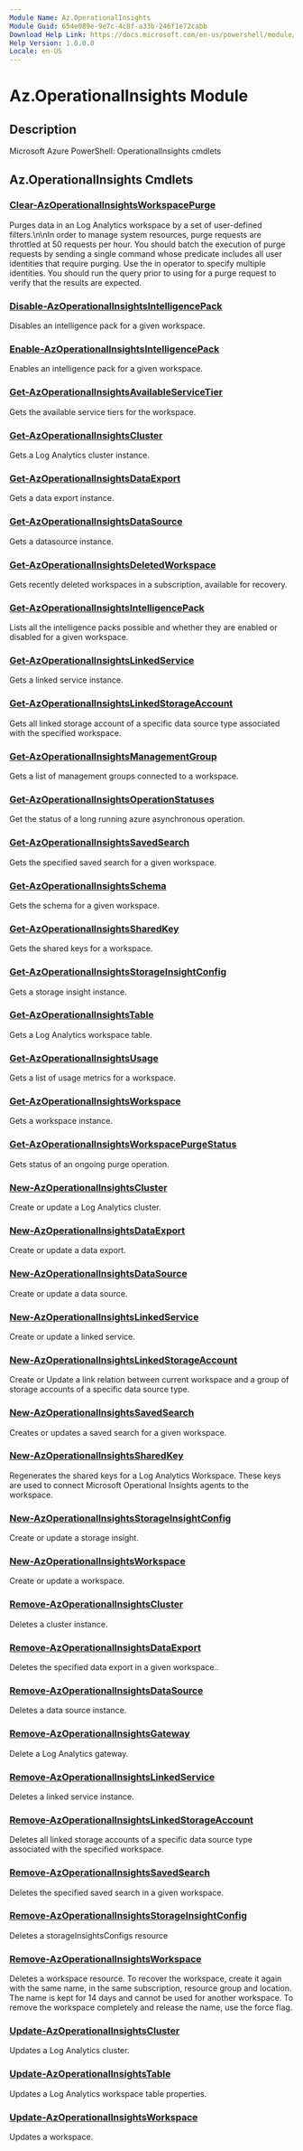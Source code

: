 ```yaml
---
Module Name: Az.OperationalInsights
Module Guid: 654e089e-9e7c-4c8f-a33b-246f1e72cabb
Download Help Link: https://docs.microsoft.com/en-us/powershell/module/az.operationalinsights
Help Version: 1.0.0.0
Locale: en-US
---
```


# Az.OperationalInsights Module
## Description
Microsoft Azure PowerShell: OperationalInsights cmdlets

## Az.OperationalInsights Cmdlets
### [Clear-AzOperationalInsightsWorkspacePurge](Clear-AzOperationalInsightsWorkspacePurge.md)
Purges data in an Log Analytics workspace by a set of user-defined filters.\n\nIn order to manage system resources, purge requests are throttled at 50 requests per hour.
You should batch the execution of purge requests by sending a single command whose predicate includes all user identities that require purging.
Use the in operator to specify multiple identities.
You should run the query prior to using for a purge request to verify that the results are expected.

### [Disable-AzOperationalInsightsIntelligencePack](Disable-AzOperationalInsightsIntelligencePack.md)
Disables an intelligence pack for a given workspace.

### [Enable-AzOperationalInsightsIntelligencePack](Enable-AzOperationalInsightsIntelligencePack.md)
Enables an intelligence pack for a given workspace.

### [Get-AzOperationalInsightsAvailableServiceTier](Get-AzOperationalInsightsAvailableServiceTier.md)
Gets the available service tiers for the workspace.

### [Get-AzOperationalInsightsCluster](Get-AzOperationalInsightsCluster.md)
Gets a Log Analytics cluster instance.

### [Get-AzOperationalInsightsDataExport](Get-AzOperationalInsightsDataExport.md)
Gets a data export instance.

### [Get-AzOperationalInsightsDataSource](Get-AzOperationalInsightsDataSource.md)
Gets a datasource instance.

### [Get-AzOperationalInsightsDeletedWorkspace](Get-AzOperationalInsightsDeletedWorkspace.md)
Gets recently deleted workspaces in a subscription, available for recovery.

### [Get-AzOperationalInsightsIntelligencePack](Get-AzOperationalInsightsIntelligencePack.md)
Lists all the intelligence packs possible and whether they are enabled or disabled for a given workspace.

### [Get-AzOperationalInsightsLinkedService](Get-AzOperationalInsightsLinkedService.md)
Gets a linked service instance.

### [Get-AzOperationalInsightsLinkedStorageAccount](Get-AzOperationalInsightsLinkedStorageAccount.md)
Gets all linked storage account of a specific data source type associated with the specified workspace.

### [Get-AzOperationalInsightsManagementGroup](Get-AzOperationalInsightsManagementGroup.md)
Gets a list of management groups connected to a workspace.

### [Get-AzOperationalInsightsOperationStatuses](Get-AzOperationalInsightsOperationStatuses.md)
Get the status of a long running azure asynchronous operation.

### [Get-AzOperationalInsightsSavedSearch](Get-AzOperationalInsightsSavedSearch.md)
Gets the specified saved search for a given workspace.

### [Get-AzOperationalInsightsSchema](Get-AzOperationalInsightsSchema.md)
Gets the schema for a given workspace.

### [Get-AzOperationalInsightsSharedKey](Get-AzOperationalInsightsSharedKey.md)
Gets the shared keys for a workspace.

### [Get-AzOperationalInsightsStorageInsightConfig](Get-AzOperationalInsightsStorageInsightConfig.md)
Gets a storage insight instance.

### [Get-AzOperationalInsightsTable](Get-AzOperationalInsightsTable.md)
Gets a Log Analytics workspace table.

### [Get-AzOperationalInsightsUsage](Get-AzOperationalInsightsUsage.md)
Gets a list of usage metrics for a workspace.

### [Get-AzOperationalInsightsWorkspace](Get-AzOperationalInsightsWorkspace.md)
Gets a workspace instance.

### [Get-AzOperationalInsightsWorkspacePurgeStatus](Get-AzOperationalInsightsWorkspacePurgeStatus.md)
Gets status of an ongoing purge operation.

### [New-AzOperationalInsightsCluster](New-AzOperationalInsightsCluster.md)
Create or update a Log Analytics cluster.

### [New-AzOperationalInsightsDataExport](New-AzOperationalInsightsDataExport.md)
Create or update a data export.

### [New-AzOperationalInsightsDataSource](New-AzOperationalInsightsDataSource.md)
Create or update a data source.

### [New-AzOperationalInsightsLinkedService](New-AzOperationalInsightsLinkedService.md)
Create or update a linked service.

### [New-AzOperationalInsightsLinkedStorageAccount](New-AzOperationalInsightsLinkedStorageAccount.md)
Create or Update a link relation between current workspace and a group of storage accounts of a specific data source type.

### [New-AzOperationalInsightsSavedSearch](New-AzOperationalInsightsSavedSearch.md)
Creates or updates a saved search for a given workspace.

### [New-AzOperationalInsightsSharedKey](New-AzOperationalInsightsSharedKey.md)
Regenerates the shared keys for a Log Analytics Workspace.
These keys are used to connect Microsoft Operational Insights agents to the workspace.

### [New-AzOperationalInsightsStorageInsightConfig](New-AzOperationalInsightsStorageInsightConfig.md)
Create or update a storage insight.

### [New-AzOperationalInsightsWorkspace](New-AzOperationalInsightsWorkspace.md)
Create or update a workspace.

### [Remove-AzOperationalInsightsCluster](Remove-AzOperationalInsightsCluster.md)
Deletes a cluster instance.

### [Remove-AzOperationalInsightsDataExport](Remove-AzOperationalInsightsDataExport.md)
Deletes the specified data export in a given workspace..

### [Remove-AzOperationalInsightsDataSource](Remove-AzOperationalInsightsDataSource.md)
Deletes a data source instance.

### [Remove-AzOperationalInsightsGateway](Remove-AzOperationalInsightsGateway.md)
Delete a Log Analytics gateway.

### [Remove-AzOperationalInsightsLinkedService](Remove-AzOperationalInsightsLinkedService.md)
Deletes a linked service instance.

### [Remove-AzOperationalInsightsLinkedStorageAccount](Remove-AzOperationalInsightsLinkedStorageAccount.md)
Deletes all linked storage accounts of a specific data source type associated with the specified workspace.

### [Remove-AzOperationalInsightsSavedSearch](Remove-AzOperationalInsightsSavedSearch.md)
Deletes the specified saved search in a given workspace.

### [Remove-AzOperationalInsightsStorageInsightConfig](Remove-AzOperationalInsightsStorageInsightConfig.md)
Deletes a storageInsightsConfigs resource

### [Remove-AzOperationalInsightsWorkspace](Remove-AzOperationalInsightsWorkspace.md)
Deletes a workspace resource.
To recover the workspace, create it again with the same name, in the same subscription, resource group and location.
The name is kept for 14 days and cannot be used for another workspace.
To remove the workspace completely and release the name, use the force flag.

### [Update-AzOperationalInsightsCluster](Update-AzOperationalInsightsCluster.md)
Updates a Log Analytics cluster.

### [Update-AzOperationalInsightsTable](Update-AzOperationalInsightsTable.md)
Updates a Log Analytics workspace table properties.

### [Update-AzOperationalInsightsWorkspace](Update-AzOperationalInsightsWorkspace.md)
Updates a workspace.


